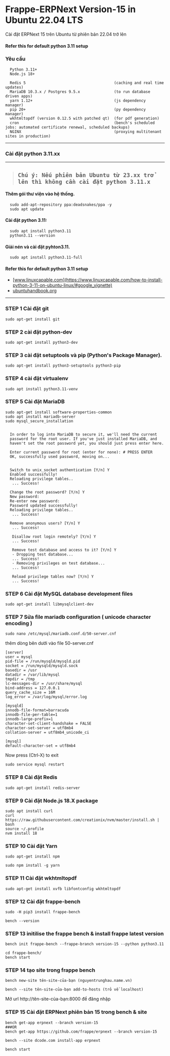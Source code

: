 # Frappe-ERPNext Version-15 in Ubuntu 22.04 LTS
Cài đặt ERPNext 15 trên Ubuntu từ phiên bản 22.04 trở lên

#### Refer this for default python 3.11 setup


### Yêu cầu 

      Python 3.11+
      Node.js 18+
      
      Redis 5                                       (caching and real time updates)
      MariaDB 10.3.x / Postgres 9.5.x               (to run database driven apps)
      yarn 1.12+                                    (js dependency manager)
      pip 20+                                       (py dependency manager)
      wkhtmltopdf (version 0.12.5 with patched qt)  (for pdf generation)
      cron                                          (bench's scheduled jobs: automated certificate renewal, scheduled backups)
      NGINX                                         (proxying multitenant sites in production)


------
### Cài đặt python 3.11.xx
------

> ## `Chú ý: Nếu phiên bản Ubuntu từ 23.xx trở lên thì không cần cài đặt python 3.11.x `
    
#### Thêm gói thư viện vào hệ thống.

      sudo add-apt-repository ppa:deadsnakes/ppa -y
      sudo apt update
      
#### Cài đặt python 3.11:

      sudo apt install python3.11
      python3.11 --version

    
#### Giải nén và cài đặt pyhton3.11.

      sudo apt install python3.11-full



#### Refer this for default python 3.11 setup

- [www.linuxcapable.com](https://www.linuxcapable.com/how-to-install-python-3-11-on-ubuntu-linux/#google_vignette)
- [ubuntuhandbook.org](https://ubuntuhandbook.org/index.php/2022/10/python-3-11-released-how-install-ubuntu)

-----


### STEP 1 Cài đặt git
    sudo apt-get install git

### STEP 2 cài đặt python-dev

    sudo apt-get install python3-dev

### STEP 3 cài đặt setuptools và pip (Python's Package Manager).

    sudo apt-get install python3-setuptools python3-pip

### STEP 4 cài đặt virtualenv
    
    sudo apt install python3.11-venv
    

### STEP 5 Cài đặt MariaDB

    sudo apt-get install software-properties-common
    sudo apt install mariadb-server
    sudo mysql_secure_installation
    
    
      In order to log into MariaDB to secure it, we'll need the current
      password for the root user. If you've just installed MariaDB, and
      haven't set the root password yet, you should just press enter here.

      Enter current password for root (enter for none): # PRESS ENTER
      OK, successfully used password, moving on...
      
      
      Switch to unix_socket authentication [Y/n] Y
      Enabled successfully!
      Reloading privilege tables..
       ... Success!
 
      Change the root password? [Y/n] Y
      New password: 
      Re-enter new password: 
      Password updated successfully!
      Reloading privilege tables..
       ... Success!

      Remove anonymous users? [Y/n] Y
       ... Success!
 
       Disallow root login remotely? [Y/n] Y
       ... Success!

       Remove test database and access to it? [Y/n] Y
       - Dropping test database...
       ... Success!
       - Removing privileges on test database...
       ... Success!
 
       Reload privilege tables now? [Y/n] Y
       ... Success!

 
    
    
    
### STEP 6  Cài đặt MySQL database development files

    sudo apt-get install libmysqlclient-dev

### STEP 7 Sửa file mariadb configuration ( unicode character encoding )

    sudo nano /etc/mysql/mariadb.conf.d/50-server.cnf

thêm dòng bên dưới vào file 50-server.cnf

    
    [server]
    user = mysql
    pid-file = /run/mysqld/mysqld.pid
    socket = /run/mysqld/mysqld.sock
    basedir = /usr
    datadir = /var/lib/mysql
    tmpdir = /tmp
    lc-messages-dir = /usr/share/mysql
    bind-address = 127.0.0.1
    query_cache_size = 16M
    log_error = /var/log/mysql/error.log
    
    [mysqld]
    innodb-file-format=barracuda
    innodb-file-per-table=1
    innodb-large-prefix=1
    character-set-client-handshake = FALSE
    character-set-server = utf8mb4
    collation-server = utf8mb4_unicode_ci      
     
    [mysql]
    default-character-set = utf8mb4

Now press (Ctrl-X) to exit

    sudo service mysql restart

### STEP 8 Cài đặt Redis
    
    sudo apt-get install redis-server

### STEP 9 Cài đặt Node.js 18.X package

    sudo apt install curl 
    curl https://raw.githubusercontent.com/creationix/nvm/master/install.sh | bash
    source ~/.profile
    nvm install 18

### STEP 10  Cài đặt Yarn

    sudo apt-get install npm

    sudo npm install -g yarn

### STEP 11 Cài đặt wkhtmltopdf

    sudo apt-get install xvfb libfontconfig wkhtmltopdf
    

### STEP 12 Cài đặt frappe-bench

    sudo -H pip3 install frappe-bench
    
    bench --version
    
### STEP 13 initilise the frappe bench & install frappe latest version 

    bench init frappe-bench --frappe-branch version-15 --python python3.11
    
    cd frappe-bench/
    bench start
    
### STEP 14 tạo site trong frappe bench 
    
    bench new-site tên-site-của-bạn (nguyentrunghau.name.vn)
    
    bench --site tên-site-của-bạn add-to-hosts (trỏ về localhost)

Mở url http://tên-site-của-bạn:8000 để đăng nhập 


### STEP 15 Cài đặt ERPNext phiên bản 15 trong bench & site

    
    bench get-app erpnext --branch version-15
    ###OR
    bench get-app https://github.com/frappe/erpnext --branch version-15

    bench --site dcode.com install-app erpnext
    
    bench start
    
    


    
